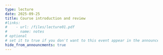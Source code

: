 ```yaml
---
type: lecture
date: 2025-09-25
title: Course introduction and review
#links:
#    - url: /files/lecture01.pdf
#      name: notes
# optional
# set it to true if you don't want to this event appear in the announcements section
hide_from_announcments: true
---
```


